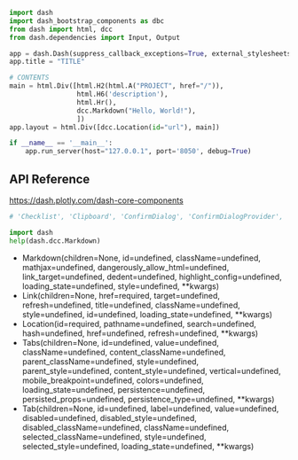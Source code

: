 
```python
import dash
import dash_bootstrap_components as dbc
from dash import html, dcc
from dash.dependencies import Input, Output

app = dash.Dash(suppress_callback_exceptions=True, external_stylesheets=[dbc.themes.BOOTSTRAP])
app.title = "TITLE"

# CONTENTS
main = html.Div([html.H2(html.A("PROJECT", href="/")),
                 html.H6('description'),
                 html.Hr(),
                 dcc.Markdown("Hello, World!"),
                 ])
app.layout = html.Div([dcc.Location(id="url"), main])

if __name__ == '__main__':
    app.run_server(host="127.0.0.1", port='8050', debug=True)
```


## API Reference
https://dash.plotly.com/dash-core-components

```python
# 'Checklist', 'Clipboard', 'ConfirmDialog', 'ConfirmDialogProvider', 'DatePickerRange', 'DatePickerSingle', 'Download', 'Dropdown', 'Geolocation', 'Graph', 'Input', 'Interval', 'Link', 'Loading', 'Location', 'LogoutButton', 'Markdown', 'RadioItems', 'RangeSlider', 'Slider', 'Store', 'Tab', 'Tabs', 'Textarea', 'Tooltip', 'Upload'

import dash
help(dash.dcc.Markdown)
```

- Markdown(children=None, id=undefined, className=undefined, mathjax=undefined, dangerously_allow_html=undefined, link_target=undefined, dedent=undefined, highlight_config=undefined, loading_state=undefined, style=undefined, **kwargs)
- Link(children=None, href=required, target=undefined, refresh=undefined, title=undefined, className=undefined, style=undefined, id=undefined, loading_state=undefined, **kwargs)
- Location(id=required, pathname=undefined, search=undefined, hash=undefined, href=undefined, refresh=undefined, **kwargs)
- Tabs(children=None, id=undefined, value=undefined, className=undefined, content_className=undefined, parent_className=undefined, style=undefined, parent_style=undefined, content_style=undefined, vertical=undefined, mobile_breakpoint=undefined, colors=undefined, loading_state=undefined, persistence=undefined, persisted_props=undefined, persistence_type=undefined, **kwargs)
- Tab(children=None, id=undefined, label=undefined, value=undefined, disabled=undefined, disabled_style=undefined, disabled_className=undefined, className=undefined, selected_className=undefined, style=undefined, selected_style=undefined, loading_state=undefined, **kwargs)


